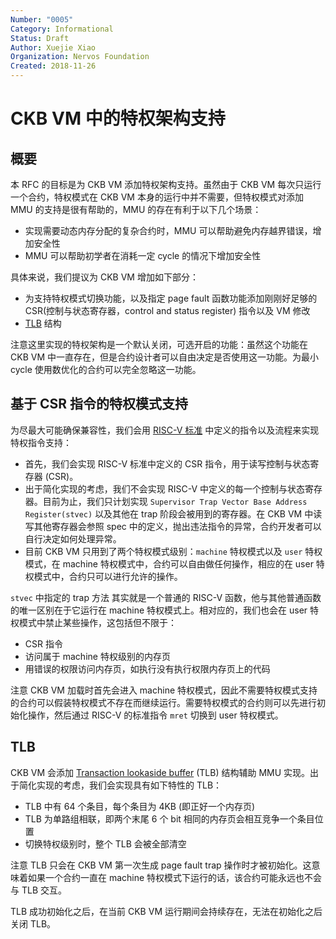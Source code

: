 ```yaml
---
Number: "0005"
Category: Informational
Status: Draft
Author: Xuejie Xiao
Organization: Nervos Foundation
Created: 2018-11-26
---
```


# CKB VM 中的特权架构支持

## 概要

本 RFC 的目标是为 CKB VM 添加特权架构支持。虽然由于 CKB VM 每次只运行一个合约，特权模式在 CKB VM 本身的运行中并不需要，但特权模式对添加 MMU 的支持是很有帮助的，MMU 的存在有利于以下几个场景：

* 实现需要动态内存分配的复杂合约时，MMU 可以帮助避免内存越界错误，增加安全性
* MMU 可以帮助初学者在消耗一定 cycle 的情况下增加安全性

具体来说，我们提议为 CKB VM 增加如下部分：

* 为支持特权模式切换功能，以及指定 page fault 函数功能添加刚刚好足够的 CSR(控制与状态寄存器，control and status register) 指令以及 VM 修改
* [TLB](https://en.wikipedia.org/wiki/Translation_lookaside_buffer) 结构

注意这里实现的特权架构是一个默认关闭，可选开启的功能：虽然这个功能在 CKB VM 中一直存在，但是合约设计者可以自由决定是否使用这一功能。为最小 cycle 使用数优化的合约可以完全忽略这一功能。

## 基于 CSR 指令的特权模式支持

为尽最大可能确保兼容性，我们会用 [RISC-V 标准](https://riscv.org/specifications/privileged-isa/) 中定义的指令以及流程来实现特权指令支持：

* 首先，我们会实现 RISC-V 标准中定义的 CSR 指令，用于读写控制与状态寄存器 (CSR)。
* 出于简化实现的考虑，我们不会实现 RISC-V 中定义的每一个控制与状态寄存器。目前为止，我们只计划实现 `Supervisor Trap Vector Base Address Register(stvec)` 以及其他在 trap 阶段会被用到的寄存器。在 CKB VM 中读写其他寄存器会参照 spec 中的定义，抛出违法指令的异常，合约开发者可以自行决定如何处理异常。
* 目前 CKB VM 只用到了两个特权模式级别：`machine` 特权模式以及 `user` 特权模式，在 machine 特权模式中，合约可以自由做任何操作，相应的在 user 特权模式中，合约只可以进行允许的操作。

`stvec` 中指定的 trap 方法 其实就是一个普通的 RISC-V 函数，他与其他普通函数的唯一区别在于它运行在 machine 特权模式上。相对应的，我们也会在 user 特权模式中禁止某些操作，这包括但不限于：

* CSR 指令
* 访问属于 machine 特权级别的内存页
* 用错误的权限访问内存页，如执行没有执行权限内存页上的代码

注意 CKB VM 加载时首先会进入 machine 特权模式，因此不需要特权模式支持的合约可以假装特权模式不存在而继续运行。需要特权模式的合约则可以先进行初始化操作，然后通过 RISC-V 的标准指令 `mret` 切换到 user 特权模式。

## TLB

CKB VM 会添加 [Transaction lookaside buffer](https://en.wikipedia.org/wiki/Translation_lookaside_buffer) (TLB) 结构辅助 MMU 实现。出于简化实现的考虑，我们会实现具有如下特性的 TLB：

* TLB 中有 64 个条目，每个条目为 4KB (即正好一个内存页)
* TLB 为单路组相联，即两个末尾 6 个 bit 相同的内存页会相互竞争一个条目位置
* 切换特权级别时，整个 TLB 会被全部清空

注意 TLB 只会在 CKB VM 第一次生成 page fault trap 操作时才被初始化。这意味着如果一个合约一直在 machine 特权模式下运行的话，该合约可能永远也不会与 TLB 交互。

TLB 成功初始化之后，在当前 CKB VM 运行期间会持续存在，无法在初始化之后关闭 TLB。
